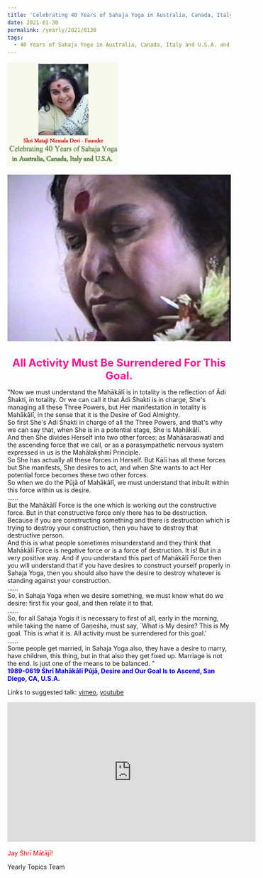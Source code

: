 ```yaml
---
title: 'Celebrating 40 Years of Sahaja Yoga in Australia, Canada, Italy and U.S.A. and its Culture, Post 4'
date: 2021-01-30
permalink: /yearly/2021/0130
tags:
  - 40 Years of Sahaja Yoga in Australia, Canada, Italy and U.S.A. and its Culture
---
```


<div style="text-align: left"><img src="/images/Celebrating40YearsSahajaYoga.png" width="250" /></div><br>

<div style="text-align: center"><img src="/images/image617.png" /></div>

<br>
<p style="color:DeepPink; text-align:center">
<font size="+2"><b>All Activity Must Be Surrendered For This Goal.</b><br></font>
</p>

<p>
"Now we must understand the Mahākālī is in totality is the reflection of Ādi Śhakti, in totality. Or we can call it that Ādi Śhakti is in charge, She's managing all these Three Powers, but Her manifestation in totality is Mahākālī, in the sense that it is the Desire of God Almighty.<br> 
So first She's Ādi Śhakti in charge of all the Three Powers, and that's why we can say that, when She is in a potential stage, She is Mahākālī.<br>
And then She divides Herself into two other forces: as Mahāsaraswatī and the ascending force that we call, or as a parasympathetic nervous system expressed in us is the Mahālakṣhmī Principle.<br>
So She has actually all these forces in Herself. But Kālī has all these forces but She manifests, She desires to act, and when She wants to act Her potential force becomes these two other forces.<br>
So when we do the Pūjā of Mahākālī, we must understand that inbuilt within this force within us is desire.<br>
......<br> 
But the Mahākālī Force is the one which is working out the constructive force. But in that constructive force only there has to be destruction. Because if you are constructing something and there is destruction which is trying to destroy your construction, then you have to destroy that destructive person.<br> 
And this is what people sometimes misunderstand and they think that Mahākālī Force is negative force or is a force of destruction. It is! But in a very positive way. And if you understand this part of Mahākālī Force then you will understand that if you have desires to construct yourself properly in Sahaja Yoga, then you should also have the desire to destroy whatever is standing against your construction.<br>
......<br>
So, in Sahaja Yoga when we desire something, we must know what do we desire: first fix your goal, and then relate it to that.<br>
......<br> 
So, for all Sahaja Yogis it is necessary to first of all, early in the morning, while taking the name of Gaṇeśha, must say, `What is My desire? This is My goal. This is what it is. All activity must be surrendered for this goal.'<br>
......<br>
Some people get married, in Sahaja Yoga also, they have a desire to marry, have children, this thing, but in that also they get fixed up. Marriage is not the end. Is just one of the means to be balanced. "<br>
<font color="blue"><b>1989-0619 Śhrī Mahākālī Pūjā, Desire and Our Goal Is to Ascend, San Diego, CA, U.S.A.</b></font><br>
</p>

Links to suggested talk: <a href="https://vimeo.com/24863956"> vimeo</a>, <a href="https://www.youtube.com/watch?v=uxVp6ZO5UiA"> youtube</a><br>

<iframe width="560" height="315" src="https://www.youtube.com/embed/uxVp6ZO5UiA" frameborder="0" allow="accelerometer; autoplay; clipboard-write; encrypted-media; gyroscope; picture-in-picture" allowfullscreen></iframe>

<p style="color:red;">Jay Śhrī Mātājī!<br></p>

Yearly Topics Team